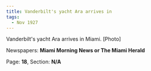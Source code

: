 ```yaml
---  
title: Vanderbilt's yacht Ara arrives in  
tags:  
  - Nov 1927  
---  
```

  
Vanderbilt's yacht Ara arrives in Miami. [Photo]  
  
Newspapers: **Miami Morning News or The Miami Herald**  
  
Page: **18**, Section: **N/A** 
